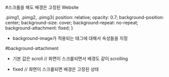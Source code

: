 #스크롤을 해도 배경은 고정된 Website

.pimg1, .pimg2, .pimg3{
    position: relative;
    opacity: 0.7;
    background-position: center;
    background-size: cover;
    background-repeat: no-repeat;
    background-attachment: fixed;
}
- background-image가 적용되는 태그에 대해서 속성들을 지정



#background-attachment

- 기본 값은 scroll // 화면이 스크롤되면서 배경도 같이 scrolling

- fixed  // 화면이 스크롤되면 배경은 고정된 상태
